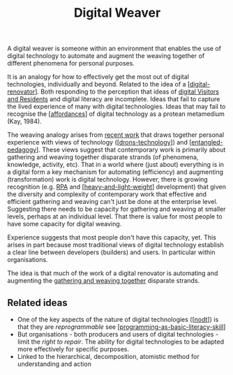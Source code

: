 ﻿---
backlinks:
- title: Some Assemblage Required
  url: /memex/colophon/some-assemblage-required.html
- title: Digital Renovator
  url: /memex/sense/computing/digital-renovator.html
title: Digital Weaver
---
A digital weaver is someone within an environment that enables the use of digital technology to automate and augment the weaving together of different phenomena for personal purposes.

It is an analogy for how to effectively get the most out of digital technologies, individually and beyond. Related to the idea of a [[digital-renovator]]. Both responding to the perception that ideas of [digital Visitors and Residents](http://tallblog.conted.ox.ac.uk/index.php/2009/10/14/visitors-residents-the-video/#) and digital literacy are incomplete. Ideas that fail to capture the lived experience of many with digital technologies. Ideas that may fail to recognise the [[affordances]] of digital technology as a protean metamedium (Kay, 1984). 

The weaving analogy arises from [recent work](../../sense/Paper-Ideas/gatherers-weavers-augmenters.md) that draws together personal experience with views of technology ([[drons-technology]]) and [[entangled-pedagogy]]. These views suggest that contemporary work is primarily about gathering and weaving together disparate strands (of phenomena, knowledge, activity, etc). That in a world where (just about) everything is in a digital form a key mechanism for automating (efficiency) and augmenting (transformation) work is digital technology. However, there is growing recognition (e.g. [RPA](../../share/blog/the-need-for-rpa-in-learning-teaching.md#introduction) and [[heavy-and-light-weight]] development) that given the diversity and complexity of contemporary work that effective and efficient gathering and weaving can't just be done at the enterprise level. Suggesting there needs to be capacity for gathering and weaving at smaller levels, perhaps at an individual level. That there is value for most people to have some capacity for digital weaving.

Experience suggests that most people don't have this capacity, yet. This arises in part because most traditional views of digital technology establish a clear line between developers (builders) and users. In particular within organisations.

The idea is that much of the work of a digital renovator is automating and augmenting the [gathering and weaving together](../CASA/bad_set-casa-gather-weave.md#gathering-weaving-and-epistemic-fluency) disparate strands.


## Related ideas

- One of the key aspects of the nature of digital technologies ([[nodt]]) is that they are _reprogrammable_ see [[programming-as-basic-literacy-skill]]
- But organisations - both producers and users of digital technologies - limit the _right to repair_. The ability for digital technologies to be adapted more effectively for specific purposes.
- Linked to the hierarchical, decomposition, atomistic method for understanding and action




[//begin]: # "Autogenerated link references for markdown compatibility"
[digital-renovator]: digital-renovator "Digital Renovator"
[affordances]: ../Affordances/affordances "Affordances"
[drons-technology]: ../nodt/drons-technology "Dron's take on technology"
[entangled-pedagogy]: ../Distribution/entangled-pedagogy "Entangled Pedagogy"
[heavy-and-light-weight]: ../nodt/heavy-and-light-weight "Heavy Weight and Light Weight Information Technology"
[nodt]: ../nodt/nodt "Nature of Digital Technology"
[programming-as-basic-literacy-skill]: programming-as-basic-literacy-skill "Programming as a basic literacy skill"
[//end]: # "Autogenerated link references"